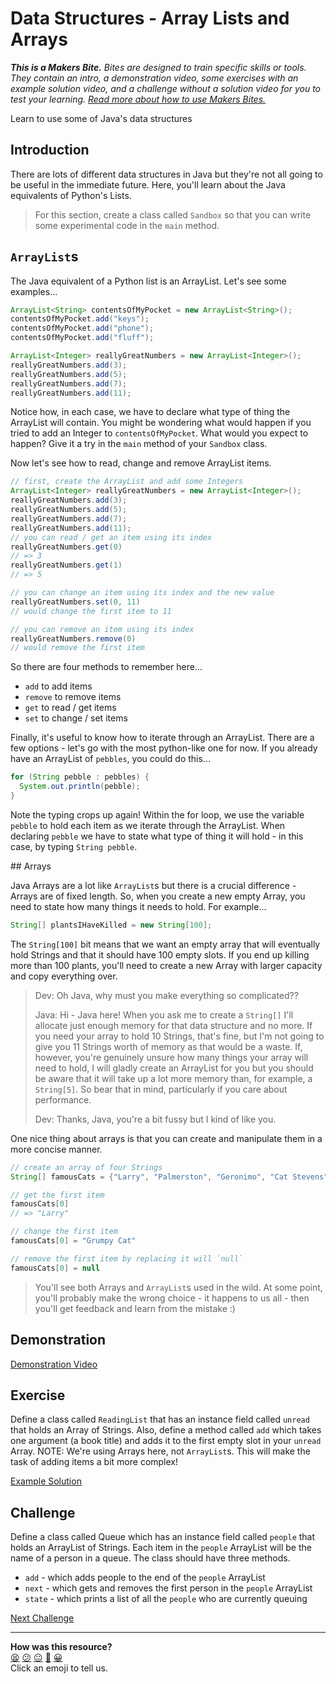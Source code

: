# Data Structures - Array Lists and Arrays

_**This is a Makers Bite.** Bites are designed to train specific skills or
tools. They contain an intro, a demonstration video, some exercises with an
example solution video, and a challenge without a solution video for you to test
your learning. [Read more about how to use Makers
Bites.](https://github.com/makersacademy/course/blob/main/labels/bites.md)_

<!-- OMITTED -->

Learn to use some of Java's data structures

## Introduction

There are lots of different data structures in Java but they're not all going to be useful in the immediate future. Here, you'll learn about the Java equivalents of Python's Lists.

> For this section, create a class called `Sandbox` so that you can write some experimental code in the `main` method.

## `ArrayList`s

The Java equivalent of a Python list is an ArrayList. Let's see some examples...

```java
ArrayList<String> contentsOfMyPocket = new ArrayList<String>();
contentsOfMyPocket.add("keys");
contentsOfMyPocket.add("phone");
contentsOfMyPocket.add("fluff");

ArrayList<Integer> reallyGreatNumbers = new ArrayList<Integer>();
reallyGreatNumbers.add(3);
reallyGreatNumbers.add(5);
reallyGreatNumbers.add(7);
reallyGreatNumbers.add(11);
```

Notice how, in each case, we have to declare what type of thing the ArrayList will contain. You might be wondering what would happen if you tried to add an Integer to `contentsOfMyPocket`. What would you expect to happen? Give it a try in the `main` method of your `Sandbox` class.

Now let's see how to read, change and remove ArrayList items.

```java
// first, create the ArrayList and add some Integers
ArrayList<Integer> reallyGreatNumbers = new ArrayList<Integer>();
reallyGreatNumbers.add(3);
reallyGreatNumbers.add(5);
reallyGreatNumbers.add(7);
reallyGreatNumbers.add(11);
// you can read / get an item using its index
reallyGreatNumbers.get(0)
// => 3
reallyGreatNumbers.get(1)
// => 5

// you can change an item using its index and the new value
reallyGreatNumbers.set(0, 11)
// would change the first item to 11

// you can remove an item using its index
reallyGreatNumbers.remove(0)
// would remove the first item
```

So there are four methods to remember here...
* `add` to add items
* `remove` to remove items
* `get` to read / get items
* `set` to change / set items

Finally, it's useful to know how to iterate through an ArrayList. There are a few options - let's go with the most python-like one for now. If you already have an ArrayList of `pebbles`, you could do this...

```java
for (String pebble : pebbles) {
  System.out.println(pebble);
}
```

Note the typing crops up again! Within the for loop, we use the variable `pebble` to hold each item as we iterate through the ArrayList. When declaring `pebble` we have to state what type of thing it will hold - in this case, by typing `String pebble`.

## Arrays

Java Arrays are a lot like `ArrayList`s but there is a crucial difference - Arrays are of fixed length. So, when you create a new empty Array, you need to state how many things it needs to hold. For example...

```java
String[] plantsIHaveKilled = new String[100];
```

The `String[100]` bit means that we want an empty array that will eventually hold Strings and that it should have 100 empty slots. If you end up killing more than 100 plants, you'll need to create a new Array with larger capacity and copy everything over.

> Dev: Oh Java, why must you make everything so complicated??
>
> Java: Hi - Java here! When you ask me to create a `String[]` I'll allocate just enough memory for that data structure and no more. If you need your array to hold 10 Strings, that's fine, but I'm not going to give you 11 Strings worth of memory as that would be a waste. If, however, you're genuinely unsure how many things your array will need to hold, I will gladly create an ArrayList for you but you should be aware that it will take up a lot more memory than, for example, a `String[5]`. So bear that in mind, particularly if you care about performance.
>
> Dev: Thanks, Java, you're a bit fussy but I kind of like you.

One nice thing about arrays is that you can create and manipulate them in a more concise manner.

```java
// create an array of four Strings
String[] famousCats = {"Larry", "Palmerston", "Geronimo", "Cat Stevens"}

// get the first item
famousCats[0]
// => "Larry"

// change the first item
famousCats[0] = "Grumpy Cat"

// remove the first item by replacing it will `null`
famousCats[0] = null
```

> You'll see both Arrays and `ArrayList`s used in the wild. At some point, you'll probably make the wrong choice - it happens to us all - then you'll get feedback and learn from the mistake :)

## Demonstration

<!-- OMITTED -->

[Demonstration Video](https://youtu.be/5Q-nlzxhEd8)

## Exercise

Define a class called `ReadingList` that has an instance field called `unread` that holds an Array of Strings. Also, define a method called `add` which takes one argument (a book title) and adds it to the first empty slot in your `unread` Array. NOTE: We're using Arrays here, not `ArrayList`s. This will make the task of adding items a bit more complex!

[Example Solution](https://youtu.be/etPO8WRNB34)

## Challenge

Define a class called Queue which has an instance field called `people` that holds an ArrayList of Strings. Each item in the `people` ArrayList will be the name of a person in a queue. The class should have three methods.

* `add` - which adds people to the end of the `people` ArrayList
* `next` - which gets and removes the first person in the `people` ArrayList
* `state` - which prints a list of all the `people` who are currently queuing


[Next Challenge](11_data_structures_2_bite.md)

<!-- BEGIN GENERATED SECTION DO NOT EDIT -->

---

**How was this resource?**  
[😫](https://airtable.com/shrUJ3t7KLMqVRFKR?prefill_Repository=makersacademy%2Fjava-fundamentals-with-intellij&prefill_File=bites%2F10_data_structures_1_bite.md&prefill_Sentiment=😫) [😕](https://airtable.com/shrUJ3t7KLMqVRFKR?prefill_Repository=makersacademy%2Fjava-fundamentals-with-intellij&prefill_File=bites%2F10_data_structures_1_bite.md&prefill_Sentiment=😕) [😐](https://airtable.com/shrUJ3t7KLMqVRFKR?prefill_Repository=makersacademy%2Fjava-fundamentals-with-intellij&prefill_File=bites%2F10_data_structures_1_bite.md&prefill_Sentiment=😐) [🙂](https://airtable.com/shrUJ3t7KLMqVRFKR?prefill_Repository=makersacademy%2Fjava-fundamentals-with-intellij&prefill_File=bites%2F10_data_structures_1_bite.md&prefill_Sentiment=🙂) [😀](https://airtable.com/shrUJ3t7KLMqVRFKR?prefill_Repository=makersacademy%2Fjava-fundamentals-with-intellij&prefill_File=bites%2F10_data_structures_1_bite.md&prefill_Sentiment=😀)  
Click an emoji to tell us.

<!-- END GENERATED SECTION DO NOT EDIT -->
